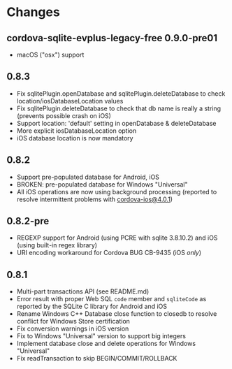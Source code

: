 # Changes

## cordova-sqlite-evplus-legacy-free 0.9.0-pre01

- macOS ("osx") support

## 0.8.3

- Fix sqlitePlugin.openDatabase and sqlitePlugin.deleteDatabase to check location/iosDatabaseLocation values
- Fix sqlitePlugin.deleteDatabase to check that db name is really a string (prevents possible crash on iOS)
- Support location: 'default' setting in openDatabase & deleteDatabase
- More explicit iosDatabaseLocation option
- iOS database location is now mandatory

## 0.8.2

- Support pre-populated database for Android, iOS
- BROKEN: pre-populated database for Windows "Universal"
- All iOS operations are now using background processing (reported to resolve intermittent problems with cordova-ios@4.0.1)

## 0.8.2-pre

- REGEXP support for Android (using PCRE with sqlite 3.8.10.2) and iOS (using built-in regex library)
- URI encoding workaround for Cordova BUG CB-9435 (iOS *only*)

## 0.8.1

- Multi-part transactions API (see README.md)
- Error result with proper Web SQL `code` member and `sqliteCode` as reported by the SQLite C library for Android and iOS
- Rename Windows C++ Database close function to closedb to resolve conflict for Windows Store certification
- Fix conversion warnings in iOS version
- Fix to Windows "Universal" version to support big integers
- Implement database close and delete operations for Windows "Universal"
- Fix readTransaction to skip BEGIN/COMMIT/ROLLBACK
